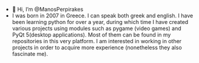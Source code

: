 - 👋 Hi, I’m @ManosPerpirakes
- I was born in 2007 in Greece. I can speak both greek and english. I have been learning python for over a year, during which time I have created various projects using modules such as pygame (video games) and PyQt 5(desktop applications). Most of them can be found in my repositories in this very platform. I am interested in working in other projects in order to acquire more experience (nonetheless they also fascinate me).

<!---
ManosPerpirakes/ManosPerpirakes is a ✨ special ✨ repository because its `README.md` (this file) appears on your GitHub profile.
You can click the Preview link to take a look at your changes.
--->
